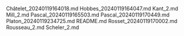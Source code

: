 Châtelet_20240119164018.md
Hobbes_20240119164047.md
Kant_2.md
Mill_2.md
Pascal_20240119165503.md
Pascal_20240119170449.md
Platon_20240119234725.md
README.md
Rosset_20240119170002.md
Rousseau_2.md
Scheler_2.md
